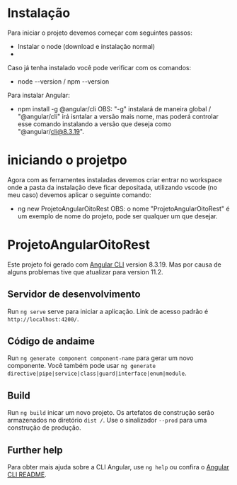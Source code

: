 # Instalação

Para iniciar o projeto devemos começar com seguintes passos:
  - Instalar o node (download e instalação normal)
  - 
Caso já tenha instalado você pode verificar com os comandos:
  - node --version / npm --version
 
Para instalar Angular:
  - npm install -g @angular/cli
OBS: "-g" instalará de maneira global / "@angular/cli" irá isntalar a versão mais nome, mas poderá controlar esse comando instalando a versão que deseja como "@angular/cli@8.3.19".
 
 # iniciando o projetpo
 
Agora com as ferramentes instaladas devemos criar entrar no workspace  onde a pasta da instalação deve ficar depositada, utilizando vscode (no meu caso) devemos aplicar o seguinte comando:
  - ng new ProjetoAngularOitoRest 
 OBS: o nome "ProjetoAngularOitoRest" é um exemplo de nome do projeto, pode ser qualquer um que desejar.

# ProjetoAngularOitoRest

Este projeto foi gerado com [Angular CLI](https://github.com/angular/angular-cli) version 8.3.19. Mas por causa de alguns problemas tive que atualizar para version 11.2.

## Servidor de desenvolvimento

Run `ng serve` serve para iniciar a aplicação. Link de acesso padrão é `http://localhost:4200/`. 

## Código de andaime

Run `ng generate component component-name` para gerar um novo componente. Você também pode usar `ng generate directive|pipe|service|class|guard|interface|enum|module`.

## Build

Run `ng build` inicar um novo projeto. Os artefatos de construção serão armazenados no diretório `dist /`. Use o sinalizador `--prod` para uma construção de produção.

## Further help

Para obter mais ajuda sobre a CLI Angular, use `ng help` ou confira o [Angular CLI README](https://github.com/angular/angular-cli/blob/master/README.md).
